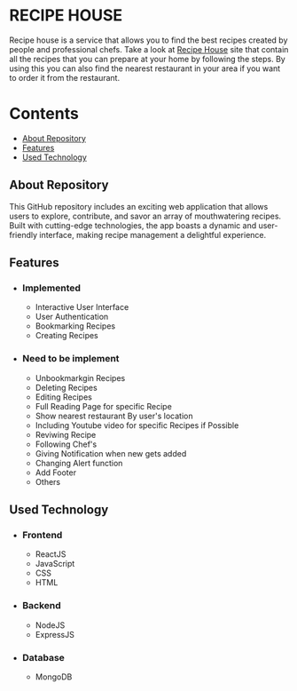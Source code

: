 # RECIPE HOUSE

Recipe house is a service that allows you to find the best recipes created by people and professional chefs. Take a look at <a target="_blank" href="https://recipeshouse.onrender.com/">Recipe House</a> site that contain all the recipes that you can prepare at your home by following the steps. By using this you can also find the nearest restaurant in your area if you want to order it from the restaurant.

# Contents

- [About Repository](#about-repository)
- [Features](#features)
- [Used Technology](#used-technology)

## About Repository

This GitHub repository includes an exciting web application that allows users to explore, contribute, and savor an array of mouthwatering recipes. Built with cutting-edge technologies, the app boasts a dynamic and user-friendly interface, making recipe management a delightful experience.

## Features

- ### Implemented

  - Interactive User Interface
  - User Authentication
  - Bookmarking Recipes
  - Creating Recipes

- ### Need to be implement

  - Unbookmarkgin Recipes
  - Deleting Recipes
  - Editing Recipes
  - Full Reading Page for specific Recipe
  - Show nearest restaurant By user's location
  - Including Youtube video for specific Recipes if Possible
  - Reviwing Recipe
  - Following Chef's
  - Giving Notification when new gets added
  - Changing Alert function
  - Add Footer
  - Others

## Used Technology

- ### Frontend

  - ReactJS
  - JavaScript
  - CSS
  - HTML

- ### Backend

  - NodeJS
  - ExpressJS

- ### Database

  - MongoDB
